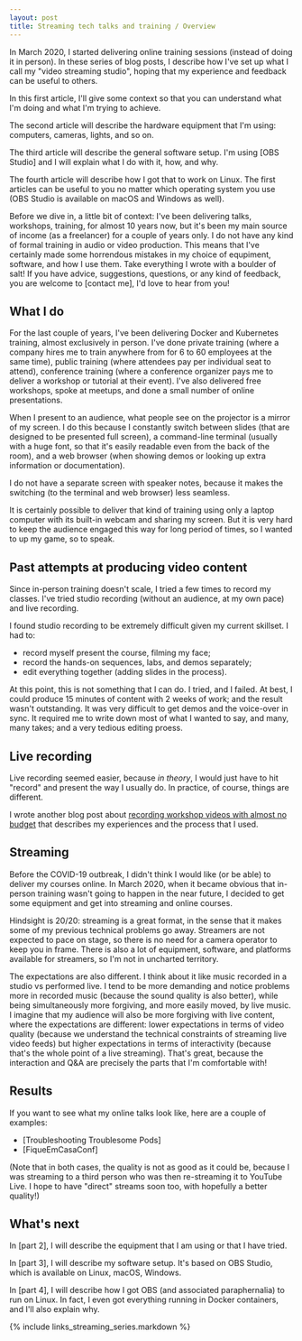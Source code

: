 ```yaml
---
layout: post
title: Streaming tech talks and training / Overview
---
```


In March 2020, I started delivering online training sessions (instead
of doing it in person). In these series of blog posts, I describe how
I've set up what I call my "video streaming studio", hoping that my
experience and feedback can be useful to others.

In this first article, I'll give some context so that you can
understand what I'm doing and what I'm trying to achieve.

The second article will describe the hardware equipment that I'm using:
computers, cameras, lights, and so on.

The third article will describe the general software setup.
I'm using [OBS Studio] and I will explain
what I do with it, how, and why.

The fourth article will describe how I got that to work on Linux.
The first articles can be useful to you no matter which operating
system you use (OBS Studio is available on macOS and Windows as well).

Before we dive in, a little bit of context: I've been delivering
talks, workshops, training, for almost 10 years now, but it's been
my main source of income (as a freelancer) for a couple of years only.
I do not have any kind of formal training in audio or video production.
This means that I've certainly made some horrendous mistakes in my
choice of equpiment, software, and how I use them. Take everything
I wrote with a boulder of salt! If you have advice, suggestions,
questions, or any kind of feedback, you are welcome to
[contact me], I'd love to hear from you!


## What I do

For the last couple of years, I've been delivering Docker and
Kubernetes training, almost exclusively in person. I've done
private training (where a company hires me to train anywhere
from for 6 to 60 employees at the same time), public training
(where attendees pay per individual seat to attend), conference
training (where a conference organizer pays me to deliver a
workshop or tutorial at their event). I've also delivered
free workshops, spoke at meetups, and done a small number
of online presentations.

When I present to an audience, what people see on the projector
is a mirror of my screen. I do this because I constantly switch
between slides (that are designed to be presented full screen),
a command-line terminal (usually with a huge font, so that it's
easily readable even from the back of the room), and a web
browser (when showing demos or looking up extra information
or documentation).

I do not have a separate screen with speaker notes, because
it makes the switching (to the terminal and web browser) less
seamless.

It is certainly possible to deliver that kind of training using only
a laptop computer with its built-in webcam and sharing my
screen. But it is very hard to keep the audience engaged this
way for long period of times, so I wanted to up my game, so to
speak.


## Past attempts at producing video content

Since in-person training doesn't scale, I tried a few times
to record my classes. I've tried studio recording
(without an audience, at my own pace) and live recording.

I found studio recording to be extremely difficult given
my current skillset. I had to:
- record myself present the course, filming my face;
- record the hands-on sequences, labs, and demos separately;
- edit everything together (adding slides in the process).

At this point, this is not something that I can do.
I tried, and I failed. At best, I could produce 15 minutes
of content with 2 weeks of work; and the result wasn't
outstanding. It was very difficult to get demos and the
voice-over in sync. It required me to write down most of
what I wanted to say, and many, many takes; and a very
tedious editing proess.


## Live recording

Live recording seemed easier, because *in theory*, I would
just have to hit "record" and present the way I usually do.
In practice, of course, things are different.

I wrote another blog post about [recording workshop videos
with almost no budget](http://jpetazzo.github.io/2019/03/28/recording-workshop-video-tutorial-training/) that describes my experiences
and the process that I used.


## Streaming

Before the COVID-19 outbreak, I didn't think I would like
(or be able) to deliver my courses online. In March 2020,
when it became obvious that in-person training wasn't going
to happen in the near future, I decided to get some equipment
and get into streaming and online courses.

Hindsight is 20/20: streaming is a great format, in the sense
that it makes some of my previous technical problems go away.
Streamers are not expected to pace on stage, so there is no
need for a camera operator to keep you in frame. There is also
a lot of equipment, software, and platforms available for
streamers, so I'm not in uncharted territory.

The expectations are also different. I think about it like
music recorded in a studio vs performed live. I tend to be
more demanding and notice problems more in recorded music
(because the sound quality is also better), while being
simultaneously more forgiving, and more easily moved, by
live music. I imagine that my audience will also be more
forgiving with live content, where the expectations are
different: lower expectations in terms of video quality
(because we understand the technical constraints of streaming
live video feeds) but higher expectations in terms of
interactivity (because that's the whole point of a live
streaming). That's great, because the interaction and Q&A
are precisely the parts that I'm comfortable with!


## Results

If you want to see what my online talks look like, here
are a couple of examples:

- [Troubleshooting Troublesome Pods]
- [FiqueEmCasaConf]

(Note that in both cases, the quality is not as good as it
could be, because I was streaming to a third person who was
then re-streaming it to YouTube Live. I hope to have "direct"
streams soon too, with hopefully a better quality!)


## What's next

In [part 2], I will describe the equipment that I am using
or that I have tried.

In [part 3], I will describe my software setup. It's based
on OBS Studio, which is available on Linux, macOS, Windows.

In [part 4], I will describe how I got OBS (and associated
paraphernalia) to run on Linux. In fact, I even got
everything running in Docker containers, and I'll
also explain why.

{% include links_streaming_series.markdown %}
